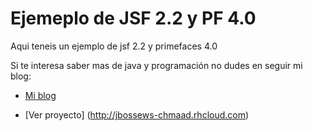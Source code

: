 Ejemeplo de JSF 2.2 y PF 4.0
=============

Aqui teneis un ejemplo de jsf 2.2 y primefaces 4.0


Si te interesa saber mas de java y programación no dudes en seguir mi blog:

* [Mi blog](http://tirandolineasdecodigo.blogspot.com.es/)

* [Ver proyecto] (http://jbossews-chmaad.rhcloud.com)

